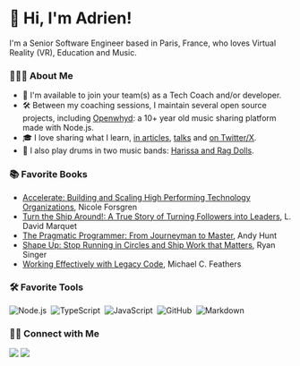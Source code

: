 # 👋 Hi, I'm Adrien!

I'm a Senior Software Engineer based in Paris, France, who loves Virtual Reality (VR), Education and Music.

### 👨🏻‍💻 About Me

- 🤝 I'm available to join your team(s) as a Tech Coach and/or developer.
- 🛠️ Between my coaching sessions, I maintain several open source projects, including [Openwhyd](https://openwhyd.org): a 10+ year old music sharing platform made with Node.js.
- 🎓 I love sharing what I learn, [in articles](https://adrienjoly.com/posts), [talks](https://adrienjoly.com/talks) and [on Twitter/X](https://twitter.com/adrienjoly).
- 🥁 I also play drums in two music bands: [Harissa and Rag Dolls](https://adrienjoly.com/music).

### 📚 Favorite Books

- [Accelerate: Building and Scaling High Performing Technology Organizations](https://www.goodreads.com/en/book/show/35747076), Nicole Forsgren
- [Turn the Ship Around!: A True Story of Turning Followers into Leaders](https://www.goodreads.com/book/show/16158601-turn-the-ship-around), L. David Marquet
- [The Pragmatic Programmer: From Journeyman to Master](https://www.goodreads.com/book/show/4099.The_Pragmatic_Programmer), Andy Hunt
- [Shape Up: Stop Running in Circles and Ship Work that Matters](https://www.goodreads.com/book/show/50776459-shape-up), Ryan Singer
- [Working Effectively with Legacy Code](https://www.goodreads.com/book/show/44919.Working_Effectively_with_Legacy_Code), Michael C. Feathers

### 🛠 Favorite Tools

![Node.js](https://img.shields.io/badge/-Node.js-05122A?style=flat&logo=node.js)&nbsp;
![TypeScript](https://img.shields.io/badge/-TypeScript-05122A?style=flat&logo=typescript)&nbsp;
![JavaScript](https://img.shields.io/badge/-JavaScript-05122A?style=flat&logo=javascript)&nbsp;
![GitHub](https://img.shields.io/badge/-GitHub-05122A?style=flat&logo=github)&nbsp;
![Markdown](https://img.shields.io/badge/-Markdown-05122A?style=flat&logo=markdown)

### 🤝🏻 Connect with Me

<p>
  <a href="https://twitter.com/adrienjoly"><img src="https://img.shields.io/badge/-adrienjoly-100000?style=flat&logo=twitter&logoColor=blue"></a>
  <a href="https://linkedin.com/in/adrienjoly"><img src="https://img.shields.io/badge/-adrienjoly-0077B5?style=flat&logo=linkedin&logoColor=white"/></a>
</p>
